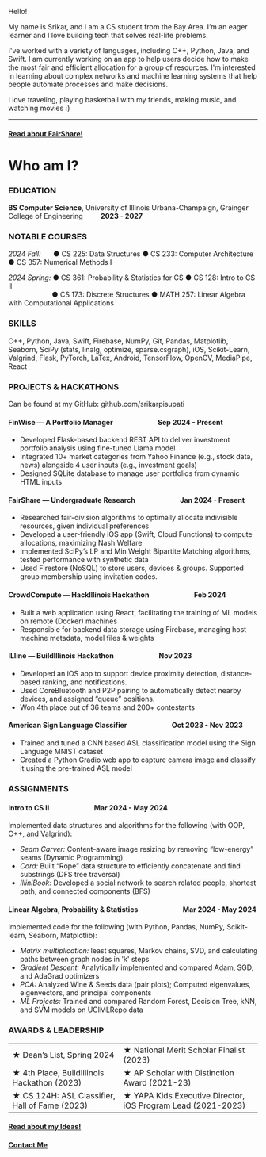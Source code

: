 
Hello!

My name is Srikar, and I am a CS student from the Bay Area. I’m an eager learner and I love building tech that solves real-life problems.

I've worked with a variety of languages, including C++, Python, Java, and Swift. I am currently working on an app to help users decide how to make the most fair and efficient allocation for a group of resources. I'm interested in learning about complex networks and machine learning systems that help people automate processes and make decisions.

I love traveling, playing basketball with my friends, making music, and watching movies :)

-------
#### [Read about FairShare!](FairShare.md)

# Who am I?

### EDUCATION

**BS Computer Science**, University of Illinois Urbana-Champaign, Grainger College of Engineering &emsp;&emsp; **2023 - 2027**

### NOTABLE COURSES
_2024 Fall:_ &ensp;&emsp;● CS 225: Data Structures ● CS 233: Computer Architecture ● CS 357: Numerical Methods I

_2024 Spring:_ ● CS 361: Probability & Statistics for CS ● CS 128: Intro to CS II
<br>&emsp;&emsp;&emsp;&emsp;&emsp;&emsp;  ● CS 173: Discrete Structures ● MATH 257: Linear Algebra with Computational Applications
  
### SKILLS
C++, Python, Java, Swift, Firebase, NumPy, Git, Pandas, Matplotlib, Seaborn, SciPy (stats, linalg, optimize, sparse.csgraph), iOS, Scikit-Learn, Valgrind, Flask, PyTorch,  LaTex, Android, TensorFlow, OpenCV, MediaPipe, React

### PROJECTS & HACKATHONS

Can be found at my GitHub: github.com/srikarpisupati

#### FinWise — A Portfolio Manager &emsp;&emsp;&emsp;&emsp;&emsp;&emsp; Sep 2024 - Present
* Developed Flask-based backend REST API to deliver investment portfolio analysis using fine-tuned Llama model 
* Integrated 10+ market categories from Yahoo Finance (e.g., stock data, news) alongside 4 user inputs (e.g., investment goals)
* Designed SQLite database to manage user portfolios from dynamic HTML inputs

#### FairShare — Undergraduate Research &emsp;&emsp;&emsp;&emsp;&emsp;&emsp; Jan 2024 - Present
* Researched fair-division algorithms to optimally allocate indivisible resources, given individual preferences
* Developed a user-friendly iOS app (Swift, Cloud Functions) to compute allocations, maximizing Nash Welfare
* Implemented SciPy’s LP and Min Weight Bipartite Matching algorithms, tested performance with synthetic data
* Used Firestore (NoSQL) to store users, devices & groups. Supported group membership using invitation codes.

#### CrowdCompute — HackIllinois Hackathon &emsp;&emsp;&emsp;&emsp;&emsp;&emsp; Feb 2024
* Built a web application using React, facilitating the training of ML models on remote (Docker) machines
* Responsible for backend data storage using Firebase, managing host machine metadata, model files & weights

#### ILline — BuildIllinois Hackathon &emsp;&emsp;&emsp;&emsp;&emsp;&emsp; Nov 2023
* Developed an iOS app to support device proximity detection, distance-based ranking, and notifications.
* Used CoreBluetooth and P2P pairing to automatically detect nearby devices, and assigned “queue” positions.
* Won 4th place out of 36 teams and 200+ contestants

#### American Sign Language Classifier &emsp;&emsp;&emsp;&emsp;&emsp;&emsp; Oct 2023 - Nov 2023
* Trained and tuned a CNN based ASL classification model using the Sign Language MNIST dataset
* Created a Python Gradio web app to capture camera image and classify it using the pre-trained ASL model

### ASSIGNMENTS

#### Intro to CS II &emsp;&emsp;&emsp;&emsp;&emsp;&emsp; Mar 2024 - May 2024

Implemented data structures and algorithms for the following (with OOP, C++, and Valgrind):
* _Seam Carver:_ Content-aware image resizing by removing “low-energy” seams (Dynamic Programming) 
* _Cord:_ Built “Rope” data structure to efficiently concatenate and find substrings (DFS tree traversal)
* _IlliniBook:_ Developed a social network to search related people, shortest path, and connected components (BFS)

#### Linear Algebra, Probability & Statistics &emsp;&emsp;&emsp;&emsp;&emsp;&emsp; Mar 2024 - May 2024

Implemented code for the following (with Python, Pandas, NumPy, Scikit-learn, Seaborn, Matplotlib):
* _Matrix multiplication:_ least squares, Markov chains, SVD, and calculating paths between graph nodes in 'k' steps
* _Gradient Descent:_ Analytically implemented and compared Adam, SGD, and AdaGrad optimizers
* _PCA:_ Analyzed Wine & Seeds data (pair plots); Computed eigenvalues, eigenvectors, and principal components
* _ML Projects:_ Trained and compared Random Forest, Decision Tree, kNN, and SVM models on UCIMLRepo data

### AWARDS & LEADERSHIP

| | |
|--|--|
| ★ Dean’s List, Spring 2024 | ★ National Merit Scholar Finalist (2023) |
| ★ 4th Place, BuildIllinois Hackathon (2023) | ★ AP Scholar with Distinction Award (2021-23) |
| ★ CS 124H: ASL Classifier, Hall of Fame (2023) | ★ YAPA Kids Executive Director, iOS Program Lead (2021-2023) |

#### [Read about my Ideas!](Ideas.md)

#### [Contact Me](contact.md)
